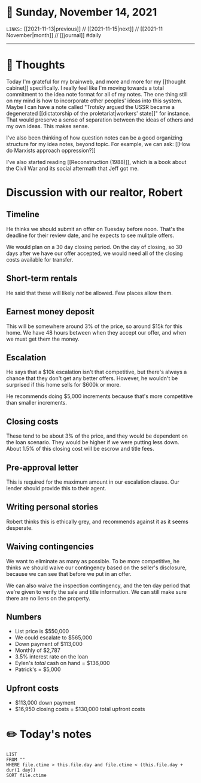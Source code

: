 # 📅 Sunday, November 14, 2021
`LINKS:` [[2021-11-13|previous]] // [[2021-11-15|next]] // [[2021-11 November|month]] // [[journal]] 
#daily

---
# 💭 Thoughts
Today I'm grateful for my brainweb, and more and more for my [[thought cabinet]] specifically. I really feel like I'm moving towards a total commitment to the idea note format for all of my notes. The one thing still on my mind is how to incorporate other peoples' ideas into this system. Maybe I can have a note called "Trotsky argued the USSR became a degenerated [[dictatorship of the proletariat|workers' state]]" for instance. That would preserve a sense of separation between the ideas of others and my own ideas. This makes sense. 

I've also been thinking of how question notes can be a good organizing structure for my idea notes, beyond topic. For example, we can ask: [[How do Marxists approach oppression?]] 

I've also started reading [[Reconstruction (1988)]], which is a book about the Civil War and its social aftermath that Jeff got me. 

# Discussion with our realtor, Robert

## Timeline
He thinks we should submit an offer on Tuesday before noon. That's the deadline for their review date, and he expects to see mulitple offers.

We would plan on a 30 day closing period. On the day of closing, so 30 days after we have our offer accepted, we would need all of the closing costs available for transfer. 

## Short-term rentals
He said that these will likely *not* be allowed. Few places allow them.

## Earnest money deposit
This will be somewhere around 3% of the price, so around $15k for this home. We have 48 hours between when they accept our offer, and when we must get them the money.

## Escalation
He says that a $10k escalation isn't that competitive, but there's always a chance that they don't get any better offers. However, he wouldn't be surprised if this home sells for $600k or more. 

He recommends doing $5,000 increments because that's more competitive than smaller increments. 

## Closing costs
These tend to be about 3% of the price, and they would be dependent on the loan scenario. They would be higher if we were putting less down. About 1.5% of this closing cost will be escrow and title fees. 

## Pre-approval letter
This is required for the maximum amount in our escalation clause. Our lender should provide this to their agent. 

## Writing personal stories
Robert thinks this is ethically grey, and recommends against it as it seems desperate. 

## Waiving contingencies
We want to eliminate as many as possible. To be more competitive, he thinks we should waive our contingency based on the seller's disclosure, because we can see that before we put in an offer. 

We can also waive the inspection contingency, and the ten day period that we're given to verify the sale and title information. We can still make sure there are no liens on the property. 

## Numbers
- List price is $550,000
- We could escalate to $565,000
- Down payment of $113,000
- Monthly of $2,787
- 3.5% interest rate on the loan
- Eylen's *total* cash on hand = $136,000
- Patrick's = $5,000

## Upfront costs
- $113,000 down payment
- $16,950 closing costs
= $130,000 total upfront costs

# ✏️ Today's notes
```dataview
LIST 
FROM ""
WHERE file.ctime > this.file.day and file.ctime < (this.file.day + dur(1 day))
SORT file.ctime
```
